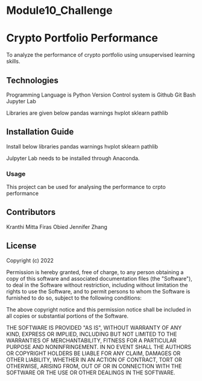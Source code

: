 # Module10_Challenge

# Crypto Portfolio Performance

To analyze the performance of crypto portfolio using unsupervised learning skills.

## Technologies

Programming Language is Python
Version Control system is Github
Git Bash
Jupyter Lab



Libraries are given below
pandas
warnings
hvplot
sklearn
pathlib

## Installation Guide

Install below libraries
pandas
warnings
hvplot
sklearn
pathlib

Julpyter Lab needs to be installed through Anaconda.


### Usage

 This project can be used for analysing the performance to crpto performance


## Contributors

Kranthi Mitta
Firas Obied
Jennifer Zhang


## License

Copyright (c) 2022 

Permission is hereby granted, free of charge, to any person obtaining a copy
of this software and associated documentation files (the "Software"), to deal
in the Software without restriction, including without limitation the rights
to use  the Software, and to permit persons to whom the Software is
furnished to do so, subject to the following conditions:

The above copyright notice and this permission notice shall be included in all
copies or substantial portions of the Software.

THE SOFTWARE IS PROVIDED "AS IS", WITHOUT WARRANTY OF ANY KIND, EXPRESS OR
IMPLIED, INCLUDING BUT NOT LIMITED TO THE WARRANTIES OF MERCHANTABILITY,
FITNESS FOR A PARTICULAR PURPOSE AND NONINFRINGEMENT. IN NO EVENT SHALL THE
AUTHORS OR COPYRIGHT HOLDERS BE LIABLE FOR ANY CLAIM, DAMAGES OR OTHER
LIABILITY, WHETHER IN AN ACTION OF CONTRACT, TORT OR OTHERWISE, ARISING FROM,
OUT OF OR IN CONNECTION WITH THE SOFTWARE OR THE USE OR OTHER DEALINGS IN THE
SOFTWARE.
